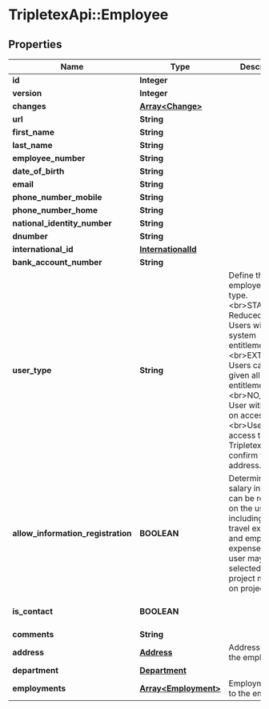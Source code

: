 # TripletexApi::Employee

## Properties
Name | Type | Description | Notes
------------ | ------------- | ------------- | -------------
**id** | **Integer** |  | [optional] 
**version** | **Integer** |  | [optional] 
**changes** | [**Array&lt;Change&gt;**](Change.md) |  | [optional] 
**url** | **String** |  | [optional] 
**first_name** | **String** |  | 
**last_name** | **String** |  | 
**employee_number** | **String** |  | [optional] 
**date_of_birth** | **String** |  | [optional] 
**email** | **String** |  | [optional] 
**phone_number_mobile** | **String** |  | [optional] 
**phone_number_home** | **String** |  | [optional] 
**national_identity_number** | **String** |  | [optional] 
**dnumber** | **String** |  | [optional] 
**international_id** | [**InternationalId**](InternationalId.md) |  | [optional] 
**bank_account_number** | **String** |  | [optional] 
**user_type** | **String** | Define the employee&#39;s user type.&lt;br&gt;STANDARD: Reduced access. Users with limited system entitlements.&lt;br&gt;EXTENDED: Users can be given all system entitlements.&lt;br&gt;NO_ACCESS: User with no log on access.&lt;br&gt;Users with access to Tripletex must confirm the email address. | [optional] 
**allow_information_registration** | **BOOLEAN** | Determines if salary information can be registered on the user including hours, travel expenses and employee expenses. The user may also be selected as a project member on projects. | [optional] [default to false]
**is_contact** | **BOOLEAN** |  | [optional] [default to false]
**comments** | **String** |  | [optional] 
**address** | [**Address**](Address.md) | Address tied to the employee | [optional] 
**department** | [**Department**](Department.md) |  | [optional] 
**employments** | [**Array&lt;Employment&gt;**](Employment.md) | Employments tied to the employee | [optional] 


